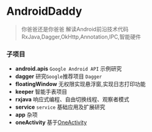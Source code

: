 # AndroidDaddy
> 你爸爸还是你爸爸  解读Android前沿技术代码RxJava,Dagger,OkHttp,Annotation,IPC,智能硬件

### 子项目
- **android.apis** `Google Android API` 示例研究
- **dagger** 研究`Google`推荐项目 `Dagger`
- **floatingWindow** 无权限实现悬浮窗,实现日志打印功能
- **keeper** 智能手表项目
- **rxjava** 响应式编程、自由切换线程、观察者模式
- **service** `service` 基础应用及扩展研究
- **app**  杂项
- **oneActivity** 基于[OneActivity](https://github.com/Pluckypan/OneActivity)
